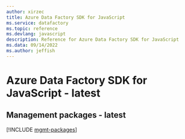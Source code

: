 ```yaml
---
author: xirzec
title: Azure Data Factory SDK for JavaScript
ms.service: datafactory
ms.topic: reference
ms.devlang: javascript
description: Reference for Azure Data Factory SDK for JavaScript
ms.data: 09/14/2022
ms.author: jeffish
---
```

# Azure Data Factory SDK for JavaScript - latest

## Management packages - latest
[!INCLUDE [mgmt-packages](data-factory-mgmt-index.md)]